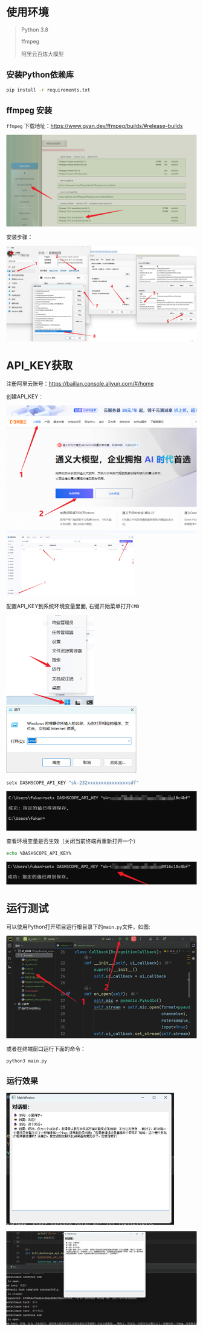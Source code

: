 # 使用环境

> Python 3.8
>
> ffmpeg
>
> 阿里云百炼大模型

## 安装Python依赖库

```bash
pip install -r requirements.txt
```

## ffmpeg 安装

`ffmpeg` 下载地址：https://www.gyan.dev/ffmpeg/builds/#release-builds

<img src="media/image-20250628182036124.png" alt="image-20250628182036124" style="zoom: 67%;" />

安装步骤：

![image-20250628182519188](media/image-20250628182519188.png)

# API_KEY获取

注册阿里云账号：https://bailian.console.aliyun.com/#/home

创建API_KEY：

<img src="media/image-20250628184525269.png" alt="image-20250628184525269" style="zoom:67%;" />

<img src="media/image-20250628184533079.png" alt="image-20250628184533079" style="zoom: 33%;" />

配置API_KEY到系统环境变量里面, 右键开始菜单打开`CMD`

<img src="media/image-20250628185034408.png" alt="image-20250628185034408" style="zoom:67%;" />

<img src="media/image-20250628185051176.png" alt="image-20250628185051176" style="zoom:67%;" />

```bash
setx DASHSCOPE_API_KEY "sk-232xxxxxxxxxxxxxxxsdf"
```

![image-20250628185204682](media/image-20250628185204682.png)

查看环境变量是否生效（关闭当前终端再重新打开一个）

```bash
echo %DASHSCOPE_API_KEY%
```

<img src="media/image-20250628185248690.png" alt="image-20250628185248690" style="zoom:67%;" />

# 运行测试

可以使用Python打开项目运行根目录下的`main.py`文件，如图:

<img src="media/image-20250628184005373.png" alt="image-20250628184005373" style="zoom:67%;" />

或者在终端窗口运行下面的命令：

```
python3 main.py
```

## 运行效果

<img src="media/image-20250628185719453.png" alt="image-20250628185719453" style="zoom: 67%;" />

![image-20250628185735004](media/image-20250628185735004.png)